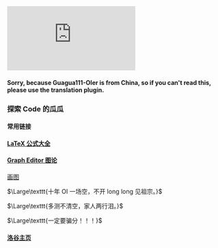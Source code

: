 ![](https://tu.ltyuanfang.cn/api/fengjing.php)

#### Sorry, because Guagua111-OIer is from China, so if you can't read this, please use the translation plugin.

### **探索 Code 的瓜瓜**

#### 常用链接
#### [LaTeX 公式大全](https://www.luogu.com.cn/article/1gxob6zc)

#### [Graph Editor 图论](https://csacademy.com/app/graph_editor/)

[画图](https://excalidraw.com/)

$\Large\texttt{十年 OI 一场空，不开 long long 见祖宗。}$

$\Large\texttt{多测不清空，家人两行泪。}$

$\Large\texttt{一定要骗分！！！}$
#### [洛谷主页](https://www.luogu.com.cn/user/937859)
